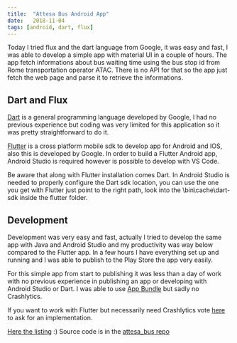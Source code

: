 ```yaml
---
title:  "Attesa Bus Android App"
date:   2018-11-04
tags: [android, dart, flux]
---
```

Today I tried flux and the dart language from Google, it was easy and fast, I was able to develop a simple app with material UI in a couple of hours. The app fetch informations about bus waiting time using the bus stop id from Rome transportation operator ATAC. There is no API for that so the app just fetch the web page and parse it to retrieve the informations.
<!-- truncate -->

## Dart and Flux

[Dart](https://www.dartlang.org/ "Dart home page") is a general programming language developed by Google, I had no previous experience but coding was very limited for this application so it was pretty straightforward to do it.

[Flutter](https://flutter.io "Flutter home page") is a cross platform mobile sdk to develop app for Android and IOS, also this is developed by Google. In order to build a Flutter Android app, Android Studio is required however is possible to develop with VS Code.

Be aware that along with Flutter installation comes Dart. In Android Studio is needed to properly configure the Dart sdk location, you can use the one you get with Flutter just point to the right path, look into the \bin\cache\dart-sdk inside the flutter folder.

## Development

Development was very easy and fast, actually I tried to develop the same app with Java and Android Studio and my productivity was way below compared to the Flutter app.
In a few hours I have everything set up and running and I was able to publish to the Play Store the app very easily. 

For this simple app from start to publishing it was less than a day of work with no previous experience in publishing an app or developing with Android Studio or Dart. I was able to use [App Bundle](https://developer.android.com/platform/technology/app-bundle/) but sadly no Crashlytics.

If you want to work with Flutter but necessarily need Crashlytics vote [here](https://github.com/flutter/flutter/issues/14765) to ask for an implementation.

[Here the listing](https://play.google.com/store/apps/details?id=it.davidelettieri.attesabusatac "Attesa Bus play store page") :)
Source code is in the [attesa_bus repo](https://github.com/davidelettieri/attesa_bus)